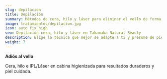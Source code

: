 ```yaml
---
slug: depilacion
title: Depilación
summary: Métodos de cera, hilo y láser para eliminar el vello de forma eficiente.
image: tratamientos/depilacion.jpg
icon: auto_fix_high
seo: Depilación cera, hilo y láser en Takamaka Natural Beauty
description: Elige la técnica que mejor se adapte a ti y presume de piel suave todo el año con profesionales cualificadas.
weight: 7
---
```


**Adiós al vello**

Cera, hilo e IPL/Láser en cabina higienizada para resultados duraderos y piel cuidada.
